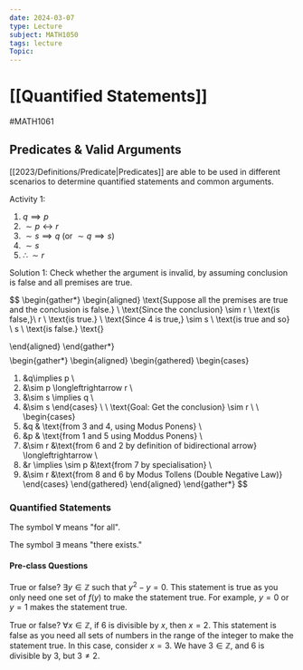```yaml
---
date: 2024-03-07
type: Lecture
subject: MATH1050
tags: lecture
Topic:
---
```

# [[Quantified Statements]]
#MATH1061

## Predicates & Valid Arguments

[[2023/Definitions/Predicate|Predicates]] are able to be used in different scenarios to determine quantified statements and common arguments.

Activity 1:

1. $q\implies p$
2. $\sim p \longleftrightarrow r$
3. $\sim s \implies q$  (or $\sim q \implies s$)
4. $\sim s$
5. $\therefore \sim r$

Solution 1: Check whether the argument is invalid, by assuming conclusion is false and all premises are true.

$$
\begin{gather*}
\begin{aligned}
\text{Suppose all the premises are true and the conclusion is false.} \\
\text{Since the conclusion} \sim r \ \text{is false,}\ r \ \text{is true.} \\
\text{Since 4 is true,} \sim s \ \text{is true and so}  \ s \ \text{is false.}
\text{}

\end{aligned}
\end{gather*}
$$
$$
\begin{gather*}
\begin{aligned}
\begin{gathered}
\begin{cases}
1. &q\implies p \\
2. &\sim p \longleftrightarrow r \\
3. &\sim s \implies q \\
4. &\sim s
\end{cases}
\\
\\
\text{Goal: Get the conclusion} \sim r \\ \\
\begin{cases}
5. &q & \text{from 3 and 4, using Modus Ponens} \\
6. &p & \text{from 1 and 5 using Moddus Ponens} \\
7. &\sim r &\text{from 6 and 2 by definition of bidirectional arrow} \longleftrightarrow \\
8. &r \implies \sim p &\text{from 7 by specialisation} \\
9. &\sim r &\text{from 8 and 6 by Modus Tollens (Double Negative Law)}
\end{cases}
\end{gathered}
\end{aligned}
\end{gather*}
$$

### Quantified Statements

The symbol $\forall$ means "for all".

The symbol $\exists$ means "there exists."

#### Pre-class Questions

True or false? $\exists y \in \mathbb{Z}$ such that $y^2-y=0$.
This statement is true as you only need one set of $f(y)$ to make the statement true. For example, $y=0$ or $y=1$ makes the statement true.

True or false? $\forall x \in \mathbb{Z}$, if 6 is divisible by $x$, then $x=2$.
This statement is false as you need all sets of numbers in the range of the integer to make the statement true. In this case, consider $x=3$. We have $3 \in \mathbb{Z}$, and 6 is divisible by 3, but $3\neq 2$.


